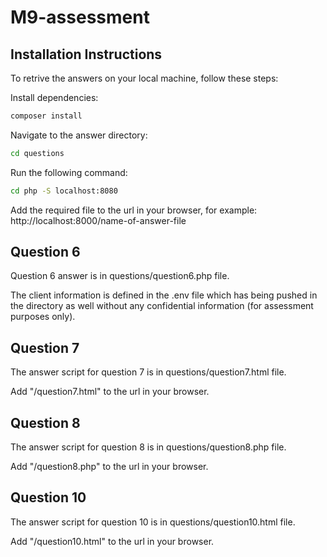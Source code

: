 # M9-assessment

## Installation Instructions

To retrive the answers on your local machine, follow these steps:

Install dependencies:

```bash
composer install
```

Navigate to the answer directory:

```bash
cd questions
```
Run the following command:

```bash
cd php -S localhost:8080
```

Add the required file to the url in your browser, for example:
http://localhost:8000/name-of-answer-file

## Question 6

Question 6 answer is in questions/question6.php file. 

The client information is defined in the .env file which has being pushed in the directory as well without any confidential information (for assessment purposes only).

## Question 7

The answer script for question 7 is in questions/question7.html file.

Add "/question7.html" to the url in your browser.

## Question 8

The answer script for question 8 is in questions/question8.php file.

Add "/question8.php" to the url in your browser.

## Question 10

The answer script for question 10 is in questions/question10.html file.

Add "/question10.html" to the url in your browser.
